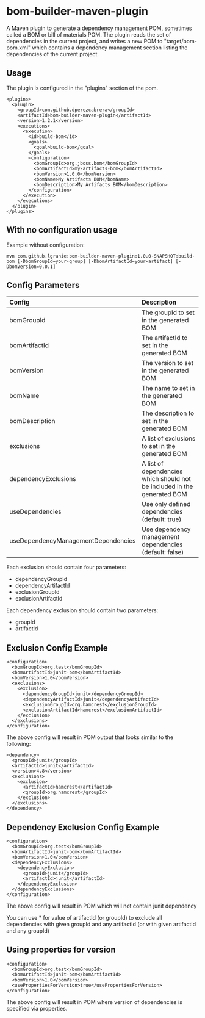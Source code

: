 bom-builder-maven-plugin
========================

A Maven plugin to generate a dependency management POM, sometimes called a
BOM or bill of materials POM.  The plugin reads the set of dependencies in
the current project, and writes a new POM to "target/bom-pom.xml" which
contains a dependency management section listing the dependencies of
the current project.


Usage
-----
The plugin is configured in the "plugins" section of the pom.

    <plugins>
      <plugin>
        <groupId>com.github.dperezcabrera</groupId>
        <artifactId>bom-builder-maven-plugin</artifactId>
        <version>1.2.1</version>
        <executions>
          <execution>
            <id>build-bom</id>
            <goals>
              <goal>build-bom</goal>
            </goals>
            <configuration>
              <bomGroupId>org.jboss.bom</bomGroupId>
              <bomArtifactId>my-artifacts-bom</bomArtifactId>
              <bomVersion>1.0.0</bomVersion>
              <bomName>My Artifacts BOM</bomName>
              <bomDescription>My Artifacts BOM</bomDescription>
            </configuration>
          </execution>
        </executions>
      </plugin>
    </plugins>


With no configuration usage
---------------------------
Example without configuration:

	mvn com.github.lgranie:bom-builder-maven-plugin:1.0.0-SNAPSHOT:build-bom [-DbomGroupId=your-group] [-DbomArtifactId=your-artifact] [-DbomVersion=0.0.1]

Config Parameters
-----------------

|               Config                |                                Description                                |
|:------------------------------------|:--------------------------------------------------------------------------|
| bomGroupId                          | The groupId to set in the generated BOM                                   |
| bomArtifactId                       | The artifactId to set in the generated BOM                                |
| bomVersion                          | The version to set in the generated BOM                                   |
| bomName                             | The name to set in the generated BOM                                      |
| bomDescription                      | The description to set in the generated BOM                               |
| exclusions                          | A list of exclusions to set in the generated BOM                          |
| dependencyExclusions                | A list of dependencies which should not be included in the generated BOM  |
| useDependencies                     | Use only defined dependencies (default: true)                            |
| useDependencyManagementDependencies | Use dependency management dependencies (default: false)                   |

Each exclusion should contain four parameters:

- dependencyGroupId
- dependencyArtifactId
- exclusionGroupId
- exclusionArtifactId

Each dependency exclusion should contain two parameters:

- groupId
- artifactId

Exclusion Config Example
-------------------

    <configuration>
      <bomGroupId>org.test</bomGroupId>
      <bomArtifactId>junit-bom</bomArtifactId>
      <bomVersion>1.0</bomVersion>
      <exclusions>
        <exclusion>
          <dependencyGroupId>junit</dependencyGroupId>
          <dependencyArtifactId>junit</dependencyArtifactId>
          <exclusionGroupId>org.hamcrest</exclusionGroupId>
          <exclusionArtifactId>hamcrest</exclusionArtifactId>
        </exclusion>
      </exclusions>
    </configuration>

The above config will result in POM output that looks similar to the following:

    <dependency>
      <groupId>junit</groupId>
      <artifactId>junit</artifactId>
      <version>4.8</version>
      <exclusions>
        <exclusion>
          <artifactId>hamcrest</artifactId>
          <groupId>org.hamcrest</groupId>
        </exclusion>
      </exclusions>
    </dependency>

Dependency Exclusion Config Example
-------------------

    <configuration>
      <bomGroupId>org.test</bomGroupId>
      <bomArtifactId>junit-bom</bomArtifactId>
      <bomVersion>1.0</bomVersion>
      <dependencyExclusions>
        <dependencyExclusion>
          <groupId>junit</groupId>
          <artifactId>junit</artifactId>
        </dependencyExclusion>
      </dependencyExclusions>
    </configuration>

The above config will result in POM which will not contain junit dependency

You can use * for value of artifactId (or groupId) to exclude all dependencies with given groupId and any artifactId
(or with given artifactId and any groupId)

Using properties for version
----------------------------

    <configuration>
      <bomGroupId>org.test</bomGroupId>
      <bomArtifactId>junit-bom</bomArtifactId>
      <bomVersion>1.0</bomVersion>
      <usePropertiesForVersion>true</usePropertiesForVersion>
    </configuration>

The above config will result in POM where version of dependencies is specified via properties.
